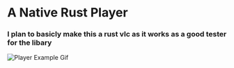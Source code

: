 # A Native Rust Player
### I plan to basicly make this a rust vlc as it works as a good tester for the libary

![Player Example Gif](https://media.giphy.com/media/v1.Y2lkPTc5MGI3NjExZTc4MGY1NDA2NzM1OWQ2ZGJkM2EzMDM5ODY3NTcyZWZkMjQxODJjZCZjdD1n/Smq9mjsYAXzBu4tk7m/giphy.gif)